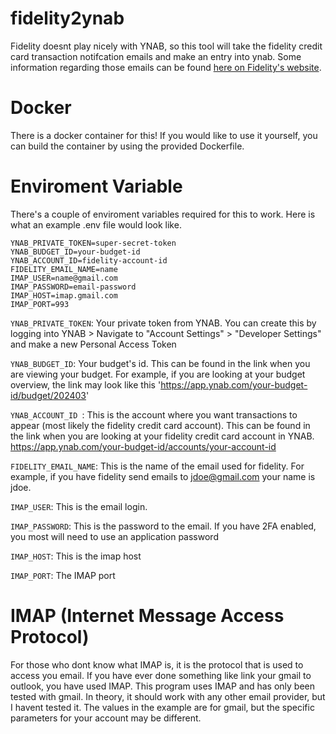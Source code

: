 # fidelity2ynab
Fidelity doesnt play nicely with YNAB, so this tool will take the fidelity credit card transaction notifcation emails and make an entry into ynab. Some information regarding those emails can be found [here on Fidelity's website](https://www.fidelity.com/spend-save/help-center/credit-card/alerts).

# Docker
There is a docker container for this! If you would like to use it yourself, you can build the container by using the provided Dockerfile.

# Enviroment Variable
There's a couple of enviroment variables required for this to work. Here is what an example .env file would look like.

```
YNAB_PRIVATE_TOKEN=super-secret-token
YNAB_BUDGET_ID=your-budget-id
YNAB_ACCOUNT_ID=fidelity-account-id
FIDELITY_EMAIL_NAME=name
IMAP_USER=name@gmail.com
IMAP_PASSWORD=email-password
IMAP_HOST=imap.gmail.com
IMAP_PORT=993
```

`YNAB_PRIVATE_TOKEN`: Your private token from YNAB. You can create this by logging into YNAB > Navigate to "Account Settings" > "Developer Settings" and make a new Personal Access Token

`YNAB_BUDGET_ID`: Your budget's id. This can be found in the link when you are viewing your budget. For example, if you are looking at your budget overview, the link may look like this 'https://app.ynab.com/your-budget-id/budget/202403'

`YNAB_ACCOUNT_ID `: This is the account where you want transactions to appear (most likely the fidelity credit card account). This can be found in the link when you are looking at your fidelity credit card account in YNAB. https://app.ynab.com/your-budget-id/accounts/your-account-id

`FIDELITY_EMAIL_NAME`: This is the name of the email used for fidelity. For example, if you have fidelity send emails to jdoe@gmail.com your name is jdoe.

`IMAP_USER`: This is the email login.

`IMAP_PASSWORD`: This is the password to the email. If you have 2FA enabled, you most will need to use an application password

`IMAP_HOST`: This is the imap host

`IMAP_PORT`: The IMAP port

# IMAP (Internet Message Access Protocol)
For those who dont know what IMAP is, it is the protocol that is used to access you email. If you have ever done something like link your gmail to outlook, you have used IMAP. This program uses IMAP and has only been tested with gmail. In theory, it should work with any other email provider, but I havent tested it. The values in the example are for gmail, but the specific parameters for your account may be different.
